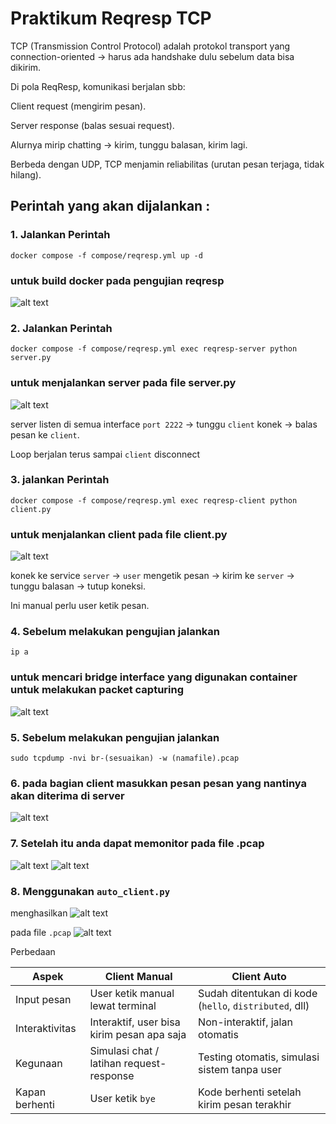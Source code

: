 # Praktikum Reqresp TCP

TCP (Transmission Control Protocol) adalah protokol transport yang connection-oriented -> harus ada handshake dulu sebelum data bisa dikirim.

Di pola ReqResp, komunikasi berjalan sbb:

Client request (mengirim pesan).

Server response (balas sesuai request).

Alurnya mirip chatting -> kirim, tunggu balasan, kirim lagi.

Berbeda dengan UDP, TCP menjamin reliabilitas (urutan pesan terjaga, tidak hilang).
## Perintah yang akan dijalankan :

### 1. Jalankan Perintah
`docker compose -f compose/reqresp.yml up -d`
### untuk build docker pada pengujian reqresp
![alt text](img/image1.png)
### 2. Jalankan Perintah
`docker compose -f compose/reqresp.yml exec reqresp-server python server.py`
### untuk menjalankan server pada file server.py
![alt text](img/image2.png)

 server listen di semua interface `port 2222` -> tunggu `client` konek -> balas pesan ke `client`.

Loop berjalan terus sampai `client` disconnect

### 3. jalankan Perintah
`docker compose -f compose/reqresp.yml exec reqresp-client python client.py`
### untuk menjalankan client pada file client.py
![alt text](img/image3.png)

konek ke service `server` -> `user` mengetik pesan -> kirim ke `server` -> tunggu balasan -> tutup koneksi.

Ini manual perlu user ketik pesan.

### 4. Sebelum melakukan pengujian jalankan 
`ip a`
### untuk mencari bridge interface yang digunakan container untuk melakukan packet capturing
![alt text](img/image4.png)
### 5. Sebelum melakukan pengujian jalankan 
`sudo tcpdump -nvi br-(sesuaikan) -w (namafile).pcap`
### 6. pada bagian client masukkan pesan pesan yang nantinya akan diterima di server
![alt text](img/image5.png)
### 7. Setelah itu anda dapat memonitor pada file .pcap
![alt text](img/image6.png)
![alt text](img/image7.png)

### 8. Menggunakan `auto_client.py`

menghasilkan
![alt text](img/image8.png)

pada file `.pcap`
![alt text](img/image9.png)

Perbedaan

| Aspek          | Client Manual                              | Client Auto                                            |
| -------------- | ------------------------------------------ | ------------------------------------------------------ |
| Input pesan    | User ketik manual lewat terminal           | Sudah ditentukan di kode (`hello`, `distributed`, dll) |
| Interaktivitas | Interaktif, user bisa kirim pesan apa saja | Non-interaktif, jalan otomatis                         |
| Kegunaan       | Simulasi chat / latihan request-response   | Testing otomatis, simulasi sistem tanpa user           |
| Kapan berhenti | User ketik `bye`                           | Kode berhenti setelah kirim pesan terakhir             |
